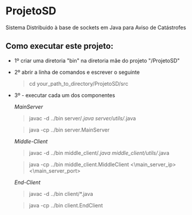 # ProjetoSD
Sistema Distribuido à base de sockets em Java para Aviso de Catástrofes

<h2>Como executar este projeto:</h2>

- 1º criar uma diretoria "bin" na diretoria mãe do projeto "/ProjetoSD"

- 2º abrir a linha de comandos e escrever o seguinte

    > cd your_path_to_directory/ProjetoSD/src

- 3º - executar cada um dos componentes

    *MainServer*

    > javac -d ../bin server/*.java server/utils/*.java

    > java -cp ../bin server.MainServer

    *Middle-Client*

    > javac -d ../bin middle_client/*.java middle_client/utils/*.java

    > java -cp ../bin middle_client.MiddleClient <\main_server_ip> <\main_server_port>

    *End-Client*

    > javac -d ../bin client/*.java

    > java -cp ../bin client.EndClient
